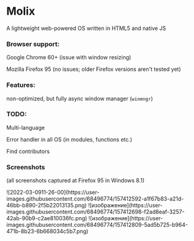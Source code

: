<h1>Molix</h1>
<p>A lightweight web-powered OS written in HTML5 and native JS</p>
<h3>Browser support:</h3> 
	<p>Google Chrome 60+ (issue with window resizing)</p>
	<p>Mozilla Firefox 95 (no issues; older Firefox versions aren't tested yet)</p>
<h3>Features:</h3>
<p>non-optimized, but fully async window manager (<code>winmngr</code>)</p>
<h3>TODO:</h3>
<p>Multi-language</p>
<p>Error handler in all OS (in modules, functions etc.)</p>
<p>Find contributors</p>
<h3>Screenshots</h3>
<p>(all screenshots captured at Firefox 95 in Windows 8.1)</p>
![2022-03-0911-26-00](https://user-images.githubusercontent.com/68496774/157412592-a1f67b83-a21d-46bb-b890-2f5b22013135.png)
![изображение](https://user-images.githubusercontent.com/68496774/157412698-f2ad8eaf-3257-42ab-90b9-c2ae810036fc.png)
![изображение](https://user-images.githubusercontent.com/68496774/157412809-5ad5b725-b964-471b-8b23-6b668034c5b7.png)

